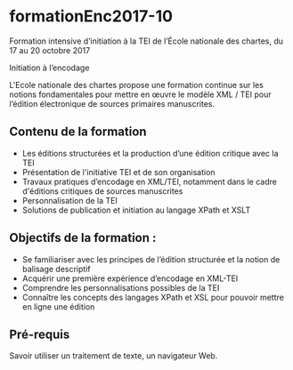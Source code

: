 # formationEnc2017-10
Formation intensive d’initiation à la TEI de l’École nationale des chartes, du 17 au 20 octobre 2017

Initiation à l’encodage 

L'Ecole nationale des chartes propose une formation continue sur les notions fondamentales pour mettre en œuvre le modèle XML / TEI pour l’édition électronique de sources primaires manuscrites.

## Contenu de la formation

- Les éditions structurées et la production d’une édition critique avec la TEI
- Présentation de l'initiative TEI et de son organisation
- Travaux pratiques d’encodage en XML/TEI, notamment dans le cadre d'éditions critiques de sources manuscrites
- Personnalisation de la TEI
- Solutions de publication et initiation au langage XPath et XSLT

## Objectifs de la formation : 

- Se familiariser avec les principes de l’édition structurée et la notion de balisage descriptif
- Acquérir une première expérience d’encodage en XML-TEI
- Comprendre les personnalisations possibles de la TEI
- Connaître les concepts des langages XPath et XSL pour pouvoir mettre en ligne une édition

## Pré-requis

Savoir utiliser un traitement de texte, un navigateur Web.